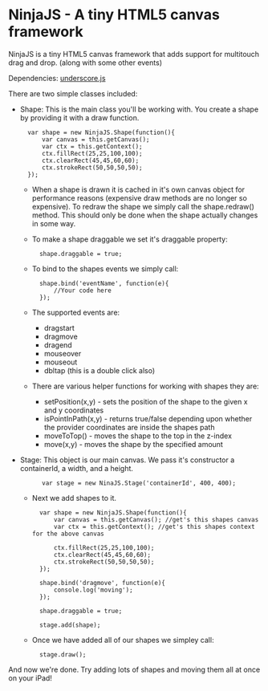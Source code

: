 NinjaJS - A tiny HTML5 canvas framework
=======================================

NinjaJS is a tiny HTML5 canvas framework that adds support for multitouch drag and drop. (along with some other events)

Dependencies: [underscore.js](http://documentcloud.github.com/underscore/)

There are two simple classes included:

* Shape: This is the main class you'll be working with.  You create a shape by providing it with a draw function.

        var shape = new NinjaJS.Shape(function(){
            var canvas = this.getCanvas();
            var ctx = this.getContext();
            ctx.fillRect(25,25,100,100);  
            ctx.clearRect(45,45,60,60);  
            ctx.strokeRect(50,50,50,50);  
        });

    - When a shape is drawn it is cached in it's own canvas object for performance reasons (expensive draw methods are no longer so expensive).  To redraw the shape we simply call the shape.redraw() method.  This should only be done when the shape actually changes in some way.

    - To make a shape draggable we set it's draggable property:

            shape.draggable = true;

    - To bind to the shapes events we simply call:

            shape.bind('eventName', function(e){
                //Your code here
            });

    - The supported events are:
        * dragstart
        * dragmove
        * dragend
        * mouseover
        * mouseout
        * dbltap (this is a double click also)

    - There are various helper functions for working with shapes they are:
        * setPosition(x,y) - sets the position of the shape to the given x and y coordinates
        * isPointInPath(x,y) - returns true/false depending upon whether the provider coordinates are inside the shapes path
        * moveToTop() - moves the shape to the top in the z-index
        * move(x,y) - moves the shape by the specified amount

* Stage: This object is our main canvas.  We pass it's constructor a containerId, a width, and a height.
    
            var stage = new NinaJS.Stage('containerId', 400, 400);

    - Next we add shapes to it.

            var shape = new NinjaJS.Shape(function(){
                var canvas = this.getCanvas(); //get's this shapes canvas
                var ctx = this.getContext(); //get's this shapes context for the above canvas

                ctx.fillRect(25,25,100,100);  
                ctx.clearRect(45,45,60,60);  
                ctx.strokeRect(50,50,50,50);  
            });

            shape.bind('dragmove', function(e){
                console.log('moving');
            });

            shape.draggable = true;

            stage.add(shape);

    - Once we have added all of our shapes we simpley call:

            stage.draw();


And now we're done.  Try adding lots of shapes and moving them all at once on your iPad! 
